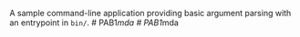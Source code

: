 A sample command-line application providing basic argument parsing with an entrypoint in `bin/`.
#   P A B 1 _ m d a  
 #   P A B 1 _ m d a  
 